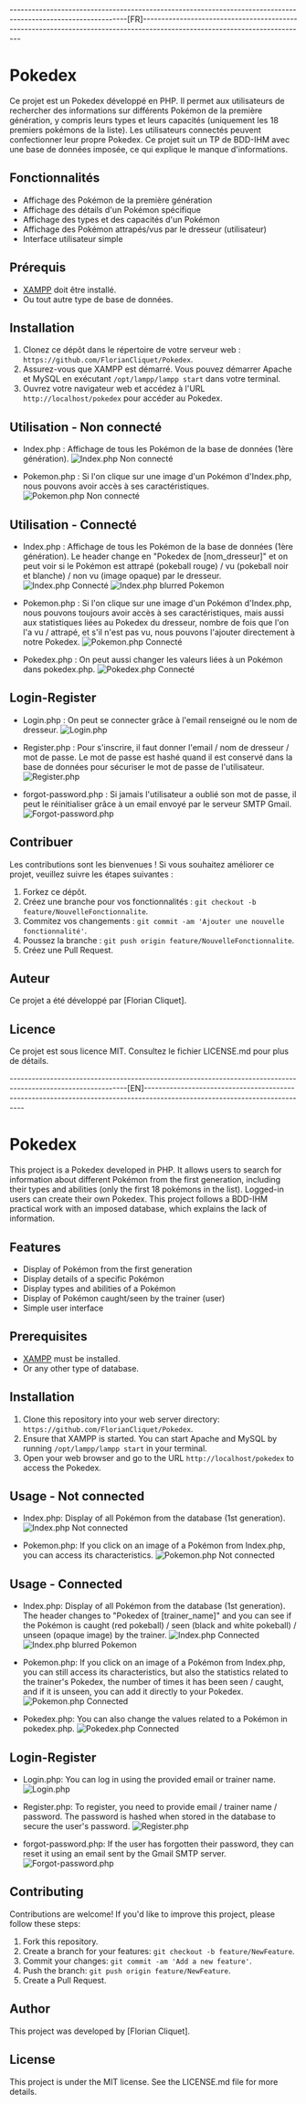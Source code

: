 --------------------------------------------------------------------------------------------------------------[FR]---------------------------------------------------------------------------------------------------------------------------

# Pokedex

Ce projet est un Pokedex développé en PHP. Il permet aux utilisateurs de rechercher des informations sur différents Pokémon de la première génération, y compris leurs types et leurs capacités (uniquement les 18 premiers pokémons de la liste). Les utilisateurs connectés peuvent confectionner leur propre Pokedex. Ce projet suit un TP de BDD-IHM avec une base de données imposée, ce qui explique le manque d'informations.

## Fonctionnalités

- Affichage des Pokémon de la première génération
- Affichage des détails d'un Pokémon spécifique
- Affichage des types et des capacités d'un Pokémon
- Affichage des Pokémon attrapés/vus par le dresseur (utilisateur)
- Interface utilisateur simple

## Prérequis

- [XAMPP](https://www.apachefriends.org/index.html) doit être installé.
- Ou tout autre type de base de données.

## Installation

1. Clonez ce dépôt dans le répertoire de votre serveur web : `https://github.com/FlorianCliquet/Pokedex`.
2. Assurez-vous que XAMPP est démarré. Vous pouvez démarrer Apache et MySQL en exécutant `/opt/lampp/lampp start` dans votre terminal.
3. Ouvrez votre navigateur web et accédez à l'URL `http://localhost/pokedex` pour accéder au Pokedex.

## Utilisation - Non connecté

- Index.php : Affichage de tous les Pokémon de la base de données (1ère génération).
  ![Index.php Non connecté](assets/Images/README/GLOBALINDEX.png)

- Pokemon.php : Si l'on clique sur une image d'un Pokémon d'Index.php, nous pouvons avoir accès à ses caractéristiques.
  ![Pokemon.php Non connecté](assets/Images/README/GLOBALPOKEMON.png)

## Utilisation - Connecté

- Index.php : Affichage de tous les Pokémon de la base de données (1ère génération). Le header change en "Pokedex de [nom_dresseur]" et on peut voir si le Pokémon est attrapé (pokeball rouge) / vu (pokeball noir et blanche) / non vu (image opaque) par le dresseur.
  ![Index.php Connecté](assets/Images/README/INDEX.png)
  ![Index.php blurred Pokemon](assets/Images/README/INDEXCHANGED.png)

- Pokemon.php : Si l'on clique sur une image d'un Pokémon d'Index.php, nous pouvons toujours avoir accès à ses caractéristiques, mais aussi aux statistiques liées au Pokedex du dresseur, nombre de fois que l'on l'a vu / attrapé, et s'il n'est pas vu, nous pouvons l'ajouter directement à notre Pokedex.
  ![Pokemon.php Connecté](assets/Images/README/POKEMON.png)

- Pokedex.php : On peut aussi changer les valeurs liées à un Pokémon dans pokedex.php.
  ![Pokedex.php Connecté](assets/Images/README/POKEDEX.png)

## Login-Register

- Login.php : On peut se connecter grâce à l'email renseigné ou le nom de dresseur.
  ![Login.php](assets/Images/README/LOGIN.png)

- Register.php : Pour s'inscrire, il faut donner l'email / nom de dresseur / mot de passe. Le mot de passe est hashé quand il est conservé dans la base de données pour sécuriser le mot de passe de l'utilisateur.
  ![Register.php](assets/Images/README/REGISTER.png)

- forgot-password.php : Si jamais l'utilisateur a oublié son mot de passe, il peut le réinitialiser grâce à un email envoyé par le serveur SMTP Gmail.
  ![Forgot-password.php](assets/Images/README/FORGOTPASSWORD.png)

## Contribuer

Les contributions sont les bienvenues ! Si vous souhaitez améliorer ce projet, veuillez suivre les étapes suivantes :

1. Forkez ce dépôt.
2. Créez une branche pour vos fonctionnalités : `git checkout -b feature/NouvelleFonctionnalite`.
3. Commitez vos changements : `git commit -am 'Ajouter une nouvelle fonctionnalité'`.
4. Poussez la branche : `git push origin feature/NouvelleFonctionnalite`.
5. Créez une Pull Request.

## Auteur

Ce projet a été développé par [Florian Cliquet].

## Licence

Ce projet est sous licence MIT. Consultez le fichier LICENSE.md pour plus de détails.

--------------------------------------------------------------------------------------------------------------[EN]---------------------------------------------------------------------------------------------------------------------------

# Pokedex

This project is a Pokedex developed in PHP. It allows users to search for information about different Pokémon from the first generation, including their types and abilities (only the first 18 pokémons in the list). Logged-in users can create their own Pokedex. This project follows a BDD-IHM practical work with an imposed database, which explains the lack of information.

## Features

- Display of Pokémon from the first generation
- Display details of a specific Pokémon
- Display types and abilities of a Pokémon
- Display of Pokémon caught/seen by the trainer (user)
- Simple user interface

## Prerequisites

- [XAMPP](https://www.apachefriends.org/index.html) must be installed.
- Or any other type of database.

## Installation

1. Clone this repository into your web server directory: `https://github.com/FlorianCliquet/Pokedex`.
2. Ensure that XAMPP is started. You can start Apache and MySQL by running `/opt/lampp/lampp start` in your terminal.
3. Open your web browser and go to the URL `http://localhost/pokedex` to access the Pokedex.

## Usage - Not connected

- Index.php: Display of all Pokémon from the database (1st generation).
  ![Index.php Not connected](assets/Images/README/GLOBALINDEX.png)

- Pokemon.php: If you click on an image of a Pokémon from Index.php, you can access its characteristics.
  ![Pokemon.php Not connected](assets/Images/README/GLOBALPOKEMON.png)

## Usage - Connected

- Index.php: Display of all Pokémon from the database (1st generation). The header changes to "Pokedex of [trainer_name]" and you can see if the Pokémon is caught (red pokeball) / seen (black and white pokeball) / unseen (opaque image) by the trainer.
  ![Index.php Connected](assets/Images/README/INDEX.png)
  ![Index.php blurred Pokemon](assets/Images/README/INDEXCHANGED.png)

- Pokemon.php: If you click on an image of a Pokémon from Index.php, you can still access its characteristics, but also the statistics related to the trainer's Pokedex, the number of times it has been seen / caught, and if it is unseen, you can add it directly to your Pokedex.
  ![Pokemon.php Connected](assets/Images/README/POKEMON.png)

- Pokedex.php: You can also change the values related to a Pokémon in pokedex.php.
  ![Pokedex.php Connected](assets/Images/README/POKEDEX.png)

## Login-Register

- Login.php: You can log in using the provided email or trainer name.
  ![Login.php](assets/Images/README/LOGIN.png)

- Register.php: To register, you need to provide email / trainer name / password. The password is hashed when stored in the database to secure the user's password.
  ![Register.php](assets/Images/README/REGISTER.png)

- forgot-password.php: If the user has forgotten their password, they can reset it using an email sent by the Gmail SMTP server.
  ![Forgot-password.php](assets/Images/README/FORGOTPASSWORD.png)

## Contributing

Contributions are welcome! If you'd like to improve this project, please follow these steps:

1. Fork this repository.
2. Create a branch for your features: `git checkout -b feature/NewFeature`.
3. Commit your changes: `git commit -am 'Add a new feature'`.
4. Push the branch: `git push origin feature/NewFeature`.
5. Create a Pull Request.

## Author

This project was developed by [Florian Cliquet].

## License

This project is under the MIT license. See the LICENSE.md file for more details.
